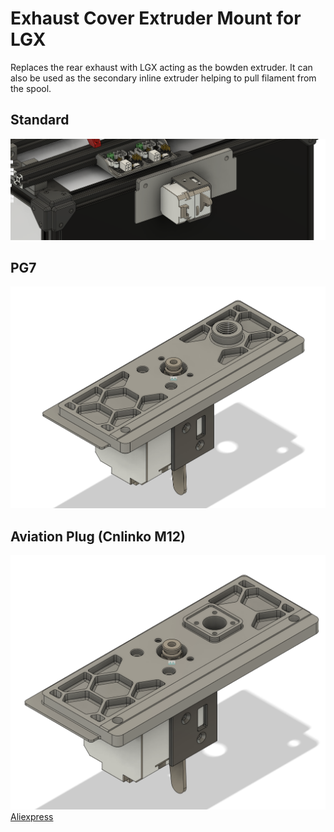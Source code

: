 # Exhaust Cover Extruder Mount for LGX
Replaces the rear exhaust with LGX acting as the bowden extruder. It can also be used as the secondary inline extruder helping to 
pull filament from the spool. 

## Standard
![standard](preview_standard.PNG)

## PG7
![pg7](preview_pg7.PNG)

## Aviation Plug (Cnlinko M12)
![cnlinko_m12](preview_aviation_cnlinko_m12.PNG)
[Aliexpress](https://www.aliexpress.com/item/32859998459.html)

